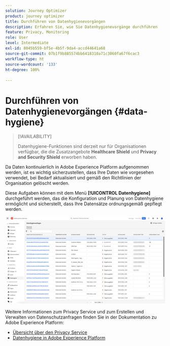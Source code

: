 ```yaml
---
solution: Journey Optimizer
product: journey optimizer
title: Durchführen von Datenhygienevorgängen
description: Erfahren Sie, wie Sie Datenhygienevorgänge durchführen
feature: Privacy, Monitoring
role: User
level: Intermediate
exl-id: 8045b559-bf5e-4b5f-9da4-accd44641a68
source-git-commit: 07b1f9b885574bb6418310a71c3060fa67f6cac3
workflow-type: ht
source-wordcount: '133'
ht-degree: 100%

---
```


# Durchführen von Datenhygienevorgängen {#data-hygiene}

>[!AVAILABILITY]
>
>Datenhygiene-Funktionen sind derzeit nur für Organisationen verfügbar, die die Zusatzangebote **Healthcare Shield** und **Privacy and Security Shield** erworben haben.


Da Daten kontinuierlich in Adobe Experience Platform aufgenommen werden, ist es wichtig sicherzustellen, dass Ihre Daten wie vorgesehen verwendet, bei Bedarf aktualisiert und gemäß den Richtlinien der Organisation gelöscht werden.

Diese Aufgaben können mit dem Menü **[!UICONTROL Datenhygiene]** durchgeführt werden, das die Konfiguration und Planung von Datenhygiene ermöglicht und sicherstellt, dass Ihre Datensätze ordnungsgemäß gepflegt werden.

![](assets/data-hygiene.png)

Weitere Informationen zum Privacy Service und zum Erstellen und Verwalten von Datenschutzanfragen finden Sie in der Dokumentation zu Adobe Experience Platform:

* [Übersicht über den Privacy Service](https://experienceleague.adobe.com/docs/experience-platform/privacy/home.html?lang=de)
* [Datenhygiene in Adobe Experience Platform](https://experienceleague.adobe.com/docs/experience-platform/hygiene/home.html?lang=de)
